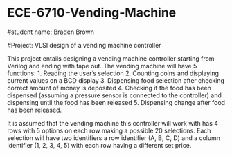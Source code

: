 # ECE-6710-Vending-Machine

#student name: Braden Brown 

#Project: VLSI design of a vending machine controller

This project entails designing a vending machine controller starting from Verilog and ending with tape out. 
The vending machine will have 5 functions: 
    1. Reading the user’s selection 
    2. Counting coins and displaying current values on a BCD display 
    3. Dispensing food selection after checking correct amount of money is deposited 
    4. Checking if the food has been dispensed (assuming a pressure sensor is connected to the controller) 
       and dispensing until the food has been released 
    5. Dispensing change after food has been released. 
 
It is assumed that the vending machine this controller will work with has 4 rows with 5 options on each row making a possible 20 selections. Each selection will have two identifiers a row identifier (A, B, C, D) and a column identifier (1, 2, 3, 4, 5) with each row having a different set price.

